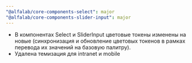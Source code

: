 ```yaml
---
"@alfalab/core-components-select": major
"@alfalab/core-components-slider-input": major
---
```


- В компонентах Select и SliderInput цветовые токены изменены на новые (синхронизация и обновление цветовых токенов в рамках перевода их значений на базовую палитру).
- Удалена темизация для intranet и mobile
